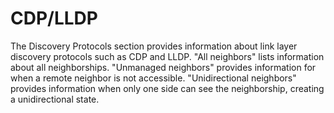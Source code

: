 # CDP/LLDP

The Discovery Protocols section provides information about link layer
discovery protocols such as CDP and LLDP. "All neighbors" lists
information about all neighborships. "Unmanaged neighbors" provides
information for when a remote neighbor is not accessible.
"Unidirectional neighbors" provides information when only one side can
see the neighborship, creating a unidirectional state.
